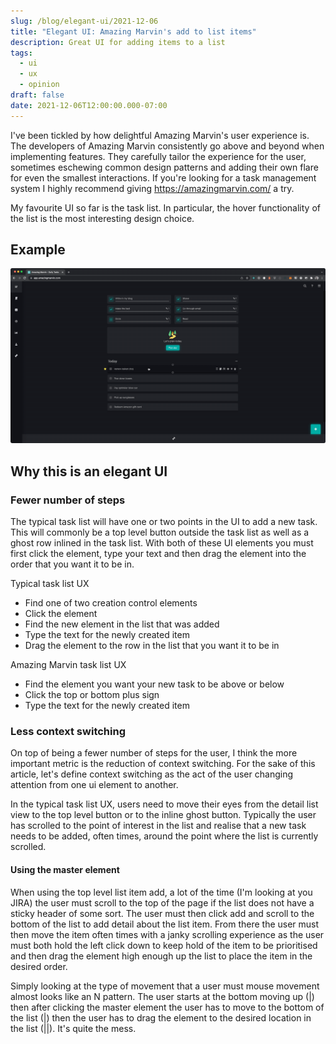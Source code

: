 ```yaml
---
slug: /blog/elegant-ui/2021-12-06
title: "Elegant UI: Amazing Marvin's add to list items"
description: Great UI for adding items to a list
tags:
  - ui
  - ux
  - opinion
draft: false
date: 2021-12-06T12:00:00.000-07:00
---
```

I've been tickled by how delightful Amazing Marvin's user experience is. The developers of Amazing Marvin consistently go above and beyond when implementing features. They carefully tailor the experience for the user, sometimes eschewing common design patterns and adding their own flare for even the smallest interactions. If you're looking for a task management system I highly recommend giving https://amazingmarvin.com/ a try.

My favourite UI so far is the task list. In particular, the hover functionality of the list is the most interesting design choice.

## Example

![Animated image of user viewing a list hovering over a list item and the list item displaying a plus above and below in the ui](2021-12-06-10.19.21.gif)

## Why this is an elegant UI

### Fewer number of steps

The typical task list will have one or two points in the UI to add a new task. This will commonly be a top level button outside the task list as well as a ghost row inlined in the task list. With both of these UI elements you must first click the element, type your text and then drag the element into the order that you want it to be in.

Typical task list UX

- Find one of two creation control elements
- Click the element
- Find the new element in the list that was added
- Type the text for the newly created item
- Drag the element to the row in the list that you want it to be in

Amazing Marvin task list UX

- Find the element you want your new task to be above or below
- Click the top or bottom plus sign
- Type the text for the newly created item

### Less context switching

On top of being a fewer number of steps for the user, I think the more important metric is the reduction of context switching. For the sake of this article, let's define context switching as the act of the user changing attention from one ui element to another.

In the typical task list UX, users need to move their eyes from the detail list view to the top level button or to the inline ghost button. Typically the user has scrolled to the point of interest in the list and realise that a new task needs to be added, often times, around the point where the list is currently scrolled.

#### Using the master element

When using the top level list item add, a lot of the time (I'm looking at you JIRA) the user must scroll to the top of the page if the list does not have a sticky header of some sort. The user must then click add and scroll to the bottom of the list to add detail about the list item. From there the user must then move the item often times with a janky scrolling experience as the user must both hold the left click down to keep hold of the item to be prioritised and then drag the element high enough up the list to place the item in the desired order.

Simply looking at the type of movement that a user must mouse movement almost looks like an N pattern. The user starts at the bottom moving up (|) then after clicking the master element the user has to move to the bottom of the list (|\) then the user has to drag the element to the desired location in the list (|\|). It's quite the mess.





